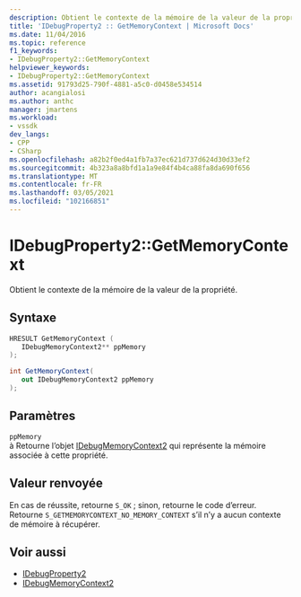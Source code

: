 ```yaml
---
description: Obtient le contexte de la mémoire de la valeur de la propriété.
title: 'IDebugProperty2 :: GetMemoryContext | Microsoft Docs'
ms.date: 11/04/2016
ms.topic: reference
f1_keywords:
- IDebugProperty2::GetMemoryContext
helpviewer_keywords:
- IDebugProperty2::GetMemoryContext
ms.assetid: 91793d25-790f-4881-a5c0-d0458e534514
author: acangialosi
ms.author: anthc
manager: jmartens
ms.workload:
- vssdk
dev_langs:
- CPP
- CSharp
ms.openlocfilehash: a82b2f0ed4a1fb7a37ec621d737d624d30d33ef2
ms.sourcegitcommit: 4b323a8a8bfd1a1a9e84f4b4ca88fa8da690f656
ms.translationtype: MT
ms.contentlocale: fr-FR
ms.lasthandoff: 03/05/2021
ms.locfileid: "102166851"
---
```

# <a name="idebugproperty2getmemorycontext"></a>IDebugProperty2::GetMemoryContext
Obtient le contexte de la mémoire de la valeur de la propriété.

## <a name="syntax"></a>Syntaxe

```cpp
HRESULT GetMemoryContext ( 
   IDebugMemoryContext2** ppMemory
);
```

```csharp
int GetMemoryContext(
   out IDebugMemoryContext2 ppMemory
);
```

## <a name="parameters"></a>Paramètres
`ppMemory`\
à Retourne l’objet [IDebugMemoryContext2](../../../extensibility/debugger/reference/idebugmemorycontext2.md) qui représente la mémoire associée à cette propriété.

## <a name="return-value"></a>Valeur renvoyée
 En cas de réussite, retourne `S_OK` ; sinon, retourne le code d’erreur. Retourne `S_GETMEMORYCONTEXT_NO_MEMORY_CONTEXT` s’il n’y a aucun contexte de mémoire à récupérer.

## <a name="see-also"></a>Voir aussi
- [IDebugProperty2](../../../extensibility/debugger/reference/idebugproperty2.md)
- [IDebugMemoryContext2](../../../extensibility/debugger/reference/idebugmemorycontext2.md)

